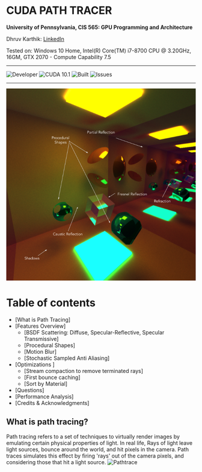 
CUDA PATH TRACER
==================================================================

**University of Pennsylvania, CIS 565: GPU Programming and Architecture**

Dhruv Karthik: [LinkedIn](https://www.linkedin.com/in/dhruv_karthik/)

Tested on: Windows 10 Home, Intel(R) Core(TM) i7-8700 CPU @ 3.20GHz, 16GM, GTX 2070 - Compute Capability 7.5
____________________________________________________________________________________
![Developer](https://img.shields.io/badge/Developer-Dhruv-0f97ff.svg?style=flat) ![CUDA 10.1](https://img.shields.io/badge/CUDA-10.1-yellow.svg) ![Built](https://img.shields.io/appveyor/ci/gruntjs/grunt.svg) ![Issues](https://img.shields.io/badge/issues-none-green.svg)
____________________________________________________________________________________
<p align="center">
  <img  src="img/frontpage.png">
</p>

Table of contents
=================
   * [What is Path Tracing]
   * [Features Overview]
      * [BSDF Scattering: Diffuse, Specular-Reflective, Specular Transmissive]
      * [Procedural Shapes]
      * [Motion Blur]
      * [Stochastic Sampled Anti Aliasing]
  * [Optimizations ]
    * [Stream compaction to remove terminated rays]
    * [First bounce caching]
    * [Sort by Material]
   * [Questions]
   * [Performance Analysis]
   * [Credits & Acknowledgments]

## What is path tracing?
Path tracing refers to a set of techniques to virtually render images by emulating certain physical properties of light. In real life, Rays of light leave light sources, bounce around the world, and hit pixels in the camera. Path traces simulates this effect by firing 'rays' out of the camera pixels, and considering those that hit a light source. 
<img src="https://upload.wikimedia.org/wikipedia/commons/thumb/5/5c/Ray_trace_diagram.png/320px-Ray_trace_diagram.png"
     alt="Pathtrace" />
